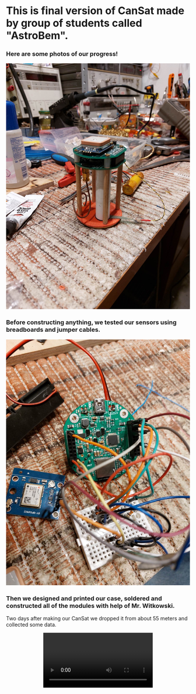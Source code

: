 # This is final version of CanSat made by group of students called "AstroBem".

### Here are some photos of our progress!

![335556536_242604421436743_6173211554007564831_n](https://github.com/astrobem/FINAL-VERSION/blob/main/CanSat-Progress/CanSat2.jpg)
### Before constructing anything, we tested our sensors using breadboards and jumper cables.
![breadboard](https://github.com/astrobem/FINAL-VERSION/blob/main/CanSat-Progress/CanSat1.jpg)
### Then we designed and printed our case, soldered and constructed all of the modules with help of Mr. Witkowski.

Two days after making our CanSat we dropped it from about 55 meters and collected some data.

<div align="center">
  <video src="https://user-images.githubusercontent.com/94625239/225011723-d4e9cd20-f8a7-4aa5-a9fe-06de0bce10e7.mp4"/>
<div/>
  
![data](https://github.com/astrobem/FINAL-VERSION/blob/main/CanSat-Progress/ascending.svg)

